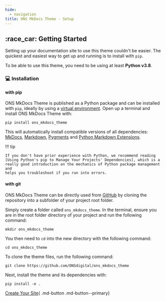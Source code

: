 ```yaml
---
hide:
  - navigation
title: ONS MkDocs Theme - Setup
---
```


<style>
  .md-typeset h1,
  .md-content__button {
    display: none;
  }
</style>

<style> .md-typeset h1 { display: none; } .md-main__inner { margin-top: 0px; } .md-content__button { display: none; } </style>

## :race_car: Getting Started

Setting up your documentation site to use this theme couldn't be easier. The quickest and easiest way to get up and running is to install with `pip`.

To be able to use this theme, you need to be using at least **Python v3.8**.

### :computer: Installation

#### with pip

ONS MkDocs Theme is published as a Python package and can be installed with
`pip`, ideally by using a [virtual environment]. Open up a terminal and install
ONS MkDocs Theme with:

```
pip install ons_mkdocs_theme
```

This will automatically install compatible versions of all dependencies:
[MkDocs], [Markdown], [Pygments] and [Python Markdown Extensions][Python Markdown Extensions].

!!! tip

    If you don't have prior experience with Python, we recommend reading
    [Using Python's pip to Manage Your Projects' Dependencies], which is a
    really good introduction on the mechanics of Python package management and
    helps you troubleshoot if you run into errors.

#### with git

ONS MkDocs Theme can be directly used from [GitHub] by cloning the
repository into a subfolder of your project root folder.

Simply create a folder called `ons_mkdocs_theme`. In the terminal, ensure you are in the root folder directory of your project and run the following command:

```
mkdir ons_mkdocs_theme
```

You then need to `cd` into the new directory with the following command:

```
cd ons_mkdocs_theme
```

To clone the theme files, run the following command:

```
git clone https://github.com/ONSdigital/ons_mkdocs_theme
```

Next, install the theme and its dependencies with:

```
pip install -e .
```

[Create Your Site][create]{ .md-button .md-button--primary}

[GitHub]: https://github.com/ONSdigital/ons_mkdocs_theme
[virtual environment]: https://realpython.com/what-is-pip/#using-pip-in-a-python-virtual-environment
[semantic versioning]: https://semver.org/
[MkDocs]: https://mkdocs.org
[Markdown]: https://python-markdown.github.io/
[Pygments]: https://pygments.org/
[Python Markdown Extensions]: https://facelessuser.github.io/pymdown-extensions/
[Using Python's pip to Manage Your Projects' Dependencies]: https://realpython.com/what-is-pip/
[create]: creating-your-site.md
